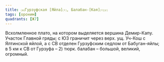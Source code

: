 ```yaml
---
title: ⒜Гурзуфская [Яйла]⒯, Балабан-[Кая]⒯⒵
tags: [ороним]
quadrants: [Ж7]
---
```


Всхолмленное плато, на котором выделяется вершина Демир-Капу. Участок Главной
гряды; с ЮЗ граничит через верх. ущ. Уч-Кош с Ялтинской яйлой, а с СВ отделен
Гурзуфским седлом от Бабуган-яйлы; в 5 км к СВ от Гурзуфа – 2) тюрк. балабан –
большой, великий, огромный.

